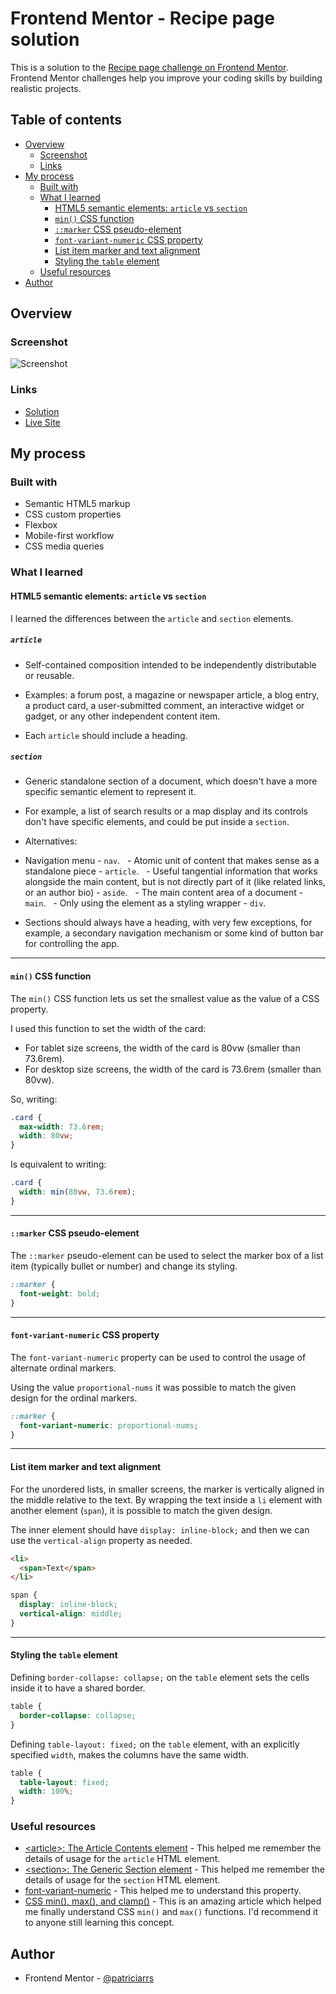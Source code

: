 # Frontend Mentor - Recipe page solution

This is a solution to the [Recipe page challenge on Frontend Mentor](https://www.frontendmentor.io/challenges/recipe-page-KiTsR8QQKm). Frontend Mentor challenges help you improve your coding skills by building realistic projects.

## Table of contents

- [Overview](#overview)
  - [Screenshot](#screenshot)
  - [Links](#links)
- [My process](#my-process)
  - [Built with](#built-with)
  - [What I learned](#what-i-learned)
    - [HTML5 semantic elements: `article` vs `section`](#html5-semantic-elements-article-vs-section)
    - [`min()` CSS function](#min-css-function)
    - [`::marker` CSS pseudo-element](#marker-css-pseudo-element)
    - [`font-variant-numeric` CSS property](#font-variant-numeric-css-property)
    - [List item marker and text alignment](#list-item-marker-and-text-alignment)
    - [Styling the `table` element](#styling-the-table-element)
  - [Useful resources](#useful-resources)
- [Author](#author)

## Overview

### Screenshot

![Screenshot](./screenshot.png)

### Links

- [Solution](https://github.com/patriciarrs/Frontend-Mentor-Recipe-Page)
- [Live Site](https://patriciarrs.github.io/Frontend-Mentor-Recipe-Page/)

## My process

### Built with

- Semantic HTML5 markup
- CSS custom properties
- Flexbox
- Mobile-first workflow
- CSS media queries

### What I learned

#### HTML5 semantic elements: `article` vs `section`

I learned the differences between the `article` and `section` elements.

##### `article`

- Self-contained composition intended to be independently distributable or reusable.

- Examples: a forum post, a magazine or newspaper article, a blog entry, a product card, a user-submitted comment, an interactive widget or gadget, or any other independent content item.

- Each `article` should include a heading.

##### `section`

- Generic standalone section of a document, which doesn't have a more specific semantic element to represent it.

- For example, a list of search results or a map display and its controls don't have specific elements, and could be put inside a `section`.

- Alternatives:

- Navigation menu - `nav`.
    - Atomic unit of content that makes sense as a standalone piece - `article`.
    - Useful tangential information that works alongside the main content, but is not directly part of it (like related links, or an author bio) - `aside`.
    - The main content area of a document - `main`.
    - Only using the element as a styling wrapper - `div`.

- Sections should always have a heading, with very few exceptions, for example, a secondary navigation mechanism or some kind of button bar for controlling the app.

---

#### `min()` CSS function

The `min()` CSS function lets us set the smallest value as the value of a CSS property.

I used this function to set the width of the card:

* For tablet size screens, the width of the card is 80vw (smaller than 73.6rem).
* For desktop size screens, the width of the card is 73.6rem (smaller than 80vw).

So, writing:

```css
.card {
  max-width: 73.6rem;
  width: 80vw;
}
```

Is equivalent to writing:

```css
.card {
  width: min(80vw, 73.6rem);
}
```

---

#### `::marker` CSS pseudo-element

The `::marker` pseudo-element can be used to select the marker box of a list item (typically bullet or number) and change its styling.

```css
::marker {
  font-weight: bold;
}
```

---

#### `font-variant-numeric` CSS property

The `font-variant-numeric` property can be used to control the usage of alternate ordinal markers.

Using the value `proportional-nums` it was possible to match the given design for the ordinal markers.

```css
::marker {
  font-variant-numeric: proportional-nums;
}
```

---

#### List item marker and text alignment

For the unordered lists, in smaller screens, the marker is vertically aligned in the middle relative to the text.
By wrapping the text inside a `li` element with another element (`span`), it is possible to match the given design.

The inner element should have `display: inline-block;` and then we can use the `vertical-align` property as needed.

```html
<li>
  <span>Text</span>
</li>
```

```css
span {
  display: inline-block;
  vertical-align: middle;
}
```

---

#### Styling the `table` element

Defining `border-collapse: collapse;` on the `table` element sets the cells inside it to have a shared border.

```css
table {
  border-collapse: collapse;
}
```

Defining `table-layout: fixed;` on the `table` element, with an explicitly specified `width`, makes the columns have the same width.

```css
table {
  table-layout: fixed;
  width: 100%;
}
```

### Useful resources

- [\<article>: The Article Contents element](https://developer.mozilla.org/en-US/docs/Web/HTML/Element/article) - This helped me remember the details of usage for the `article` HTML element.
- [\<section>: The Generic Section element](https://developer.mozilla.org/en-US/docs/Web/HTML/Element/section) - This helped me remember the details of usage for the `section` HTML element.
- [font-variant-numeric](https://developer.mozilla.org/en-US/docs/Web/CSS/font-variant-numeric) - This helped me to understand this property.
- [CSS min(), max(), and clamp()](https://web.dev/articles/min-max-clamp) - This is an amazing article which helped me finally understand CSS `min()` and `max()` functions. I'd recommend it to anyone still learning this concept.

## Author

- Frontend Mentor - [@patriciarrs](https://www.frontendmentor.io/profile/patriciarrs)
